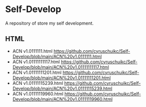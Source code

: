 # Self-Develop
A repository of store my self development.
## HTML
- ACN v1.0111111.html
https://github.com/cyruschuikc/Self-Develop/blob/main/ACN%20v1.0111111.html
- ACN v1.01111111117.html
https://github.com/cyruschuikc/Self-Develop/blob/main/ACN%20v1.01111111117.html
- ACN v1.01111111201.html
https://github.com/cyruschuikc/Self-Develop/blob/main/ACN%20v1.01111111201.html
- ACN v1.01111115239.html
https://github.com/cyruschuikc/Self-Develop/blob/main/ACN%20v1.01111115239.html
- ACN v1.01111119960.html
https://github.com/cyruschuikc/Self-Develop/blob/main/ACN%20v1.01111119960.html
